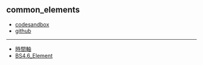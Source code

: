 ## common_elements
- [codesandbox](https://codesandbox.io/s/upbeat-pare-2kluc4)
- [github](https://github.com/121amylin/common_elements)


--------------------------------------------------------------------------------
- [時間軸](https://2kluc4.csb.app/01_timeline/index.html)
- [BS4.6_Element](https://2kluc4.csb.app/02_BS4.6_Element/index.html)